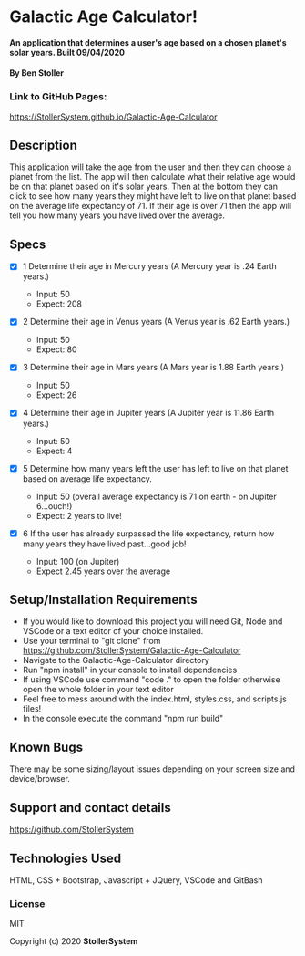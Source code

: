 # Galactic Age Calculator!

#### An application that determines a user's age based on a chosen planet's solar years. Built 09/04/2020

#### By Ben Stoller

### Link to GitHub Pages:

https://StollerSystem.github.io/Galactic-Age-Calculator

## Description

This application will take the age from the user and then they can choose a planet from the list. The app will then calculate what their relative age would be on that planet based on it's solar years. Then at the bottom they can click to see how many years they might have left to live on that planet based on the average life expectancy of 71. If their age is over 71 then the app will tell you how many years you have lived over the average. 

## Specs

* [X] 1 Determine their age in Mercury years (A Mercury year is .24 Earth years.)
  * Input: 50
  * Expect: 208

* [X] 2 Determine their age in Venus years (A Venus year is .62 Earth years.)
  * Input: 50
  * Expect: 80

* [X] 3 Determine their age in Mars years (A Mars year is 1.88 Earth years.)
  * Input: 50
  * Expect: 26

* [X] 4 Determine their age in Jupiter years (A Jupiter year is 11.86 Earth years.)
  * Input: 50
  * Expect: 4

* [X] 5 Determine how many years left the user has left to live on that planet based on average life expectancy.
  * Input: 50 (overall average expectancy is 71 on earth - on Jupiter 6...ouch!)
  * Expect: 2 years to live! 

* [X] 6 If the user has already surpassed the life expectancy, return how many years they have lived past...good job!
  * Input: 100 (on Jupiter)
  * Expect 2.45 years over the average


## Setup/Installation Requirements

* If you would like to download this project you will need Git, Node and VSCode or a text editor of your choice installed.
* Use your terminal to "git clone" from https://github.com/StollerSystem/Galactic-Age-Calculator 
* Navigate to the Galactic-Age-Calculator directory
* Run "npm install" in your console to install dependencies 
* If using VSCode use command "code ." to open the folder otherwise open the whole folder in your text editor
* Feel free to mess around with the index.html, styles.css, and scripts.js files! 
* In the console execute the command "npm run build"

## Known Bugs

There may be some sizing/layout issues depending on your screen size and device/browser.

## Support and contact details

https://github.com/StollerSystem

## Technologies Used

HTML, CSS + Bootstrap, Javascript + JQuery, VSCode and GitBash

### License

MIT

Copyright (c) 2020 **StollerSystem**